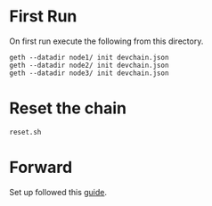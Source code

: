 # First Run

On first run execute the following from this directory.
```
geth --datadir node1/ init devchain.json
geth --datadir node2/ init devchain.json
geth --datadir node3/ init devchain.json
```

# Reset the chain
`reset.sh`

# Forward
Set up followed this [guide](https://hackernoon.com/setup-your-own-private-proof-of-authority-ethereum-network-with-geth-9a0a3750cda8).

